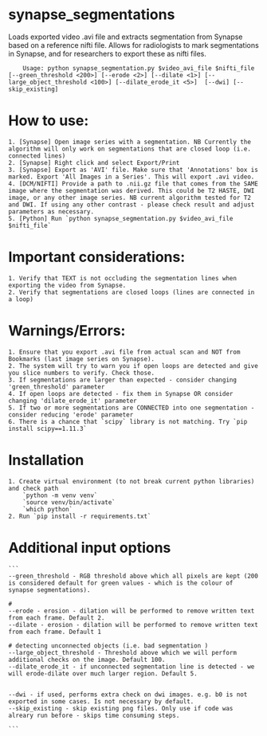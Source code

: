 # synapse_segmentations

Loads exported video .avi file and extracts segmentation from Synapse based on a reference nifti file. 
Allows for radiologists to mark segmentations in Synapse, and for researchers to export these as nifti files. 

```
    Usage: python synapse_segmentation.py $video_avi_file $nifti_file [--green_threshold <200>] [--erode <2>] [--dilate <1>] [--large_object_threshold <100>] [--dilate_erode_it <5>]  [--dwi] [--skip_existing]
```

# How to use: 
    1. [Synapse] Open image series with a segmentation. NB Currently the algorithm will only work on segmentations that are closed loop (i.e. connected lines)
    2. [Synapse] Right click and select Export/Print 
    3. [Synapse] Export as 'AVI' file. Make sure that 'Annotations' box is marked. Export 'All Images in a Series'. This will export .avi video. 
    4. [DCM/NIFTI] Provide a path to .nii.gz file that comes from the SAME image where the segmentation was derived. This could be T2 HASTE, DWI image, or any other image series. NB current algorithm tested for T2 and DWI. If using any other contrast - please check result and adjust parameters as necessary. 
    5. [Python] Run `python synapse_segmentation.py $video_avi_file $nifti_file`

# Important considerations: 
    1. Verify that TEXT is not occluding the segmentation lines when exporting the video from Synapse. 
    2. Verify that segmentations are closed loops (lines are connected in a loop)

# Warnings/Errors: 
    1. Ensure that you export .avi file from actual scan and NOT from Bookmarks (last image series on Synapse). 
    2. The system will try to warn you if open loops are detected and give you slice numbers to verify. Check those. 
    3. If segmentations are larger than expected - consider changing 'green_threshold' parameter
    4. If open loops are detected - fix them in Synapse OR consider changing 'dilate_erode_it' parameter
    5. If two or more segmentations are CONNECTED into one segmentation - consider reducing 'erode' parameter
    6. There is a chance that `scipy` library is not matching. Try `pip install scipy==1.11.3`

# Installation 
    1. Create virtual environment (to not break current python libraries) and check path
        `python -m venv venv`
        `source venv/bin/activate`
        `which python`
    2. Run `pip install -r requirements.txt` 

# Additional input options

    ```
    --green_threshold - RGB threshold above which all pixels are kept (200 is considered default for green values - which is the colour of synapse segmentations). 
    
    # 
    --erode - erosion - dilation will be performed to remove written text from each frame. Default 2. 
    --dilate - erosion - dilation will be performed to remove written text from each frame. Default 1
    
    # detecting unconnected objects (i.e. bad segmentation )
    --large_object_threshold - Threshold above which we will perform additional checks on the image. Default 100. 
    --dilate_erode_it - if unconnected segmentation line is detected - we will erode-dilate over much larger region. Default 5. 
    

    --dwi - if used, performs extra check on dwi images. e.g. b0 is not exported in some cases. Is not necessary by default.
    --skip_existing - skip existing png files. Only use if code was alreary run before - skips time consuming steps. 

    ```
